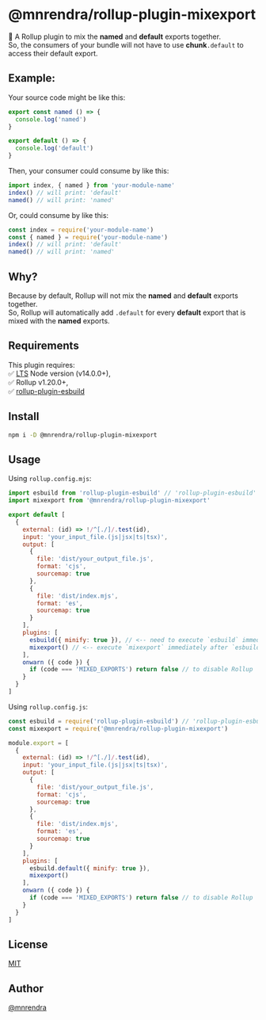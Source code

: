 # @mnrendra/rollup-plugin-mixexport

🍣 A Rollup plugin to mix the **named** and **default** exports together.  
So, the consumers of your bundle will not have to use **chunk**`.default` to access their default export.

## Example:

Your source code might be like this:

```javascript
export const named () => {
  console.log('named')
}

export default () => {
  console.log('default')
}

```

Then, your consumer could consume by like this:

```javascript
import index, { named } from 'your-module-name'
index() // will print: 'default'
named() // will print: 'named'
```

Or, could consume by like this:

```javascript
const index = require('your-module-name')
const { named } = require('your-module-name')
index() // will print: 'default'
named() // will print: 'named'
```
## Why?
Because by default, Rollup will not mix the **named** and **default** exports together.  
So, Rollup will automatically add `.default` for every **default** export that is mixed with the **named** exports.  

## Requirements
This plugin requires:  
✅ [LTS](https://github.com/nodejs/Release) Node version (v14.0.0+),  
✅ Rollup v1.20.0+,  
✅ [rollup-plugin-esbuild](https://www.npmjs.com/package/rollup-plugin-esbuild)  

## Install
```bash
npm i -D @mnrendra/rollup-plugin-mixexport
```

## Usage

Using `rollup.config.mjs`:
```javascript
import esbuild from 'rollup-plugin-esbuild' // 'rollup-plugin-esbuild' is required
import mixexport from '@mnrendra/rollup-plugin-mixexport'

export default [
  {
    external: (id) => !/^[./]/.test(id),
    input: 'your_input_file.(js|jsx|ts|tsx)',
    output: [
      {
        file: 'dist/your_output_file.js',
        format: 'cjs',
        sourcemap: true
      },
      {
        file: 'dist/index.mjs',
        format: 'es',
        sourcemap: true
      }
    ],
    plugins: [
      esbuild({ minify: true }), // <-- need to execute `esbuild` immediately before `mixexport`
      mixexport() // <-- execute `mixexport` immediately after `esbuild`
    ],
    onwarn ({ code }) {
      if (code === 'MIXED_EXPORTS') return false // to disable Rollup 'MIXED_EXPORTS' warn log
    }
  }
]
```

Using `rollup.config.js`:
```javascript
const esbuild = require('rollup-plugin-esbuild') // 'rollup-plugin-esbuild' is required
const mixexport = require('@mnrendra/rollup-plugin-mixexport')

module.export = [
  {
    external: (id) => !/^[./]/.test(id),
    input: 'your_input_file.(js|jsx|ts|tsx)',
    output: [
      {
        file: 'dist/your_output_file.js',
        format: 'cjs',
        sourcemap: true
      },
      {
        file: 'dist/index.mjs',
        format: 'es',
        sourcemap: true
      }
    ],
    plugins: [
      esbuild.default({ minify: true }),
      mixexport()
    ],
    onwarn ({ code }) {
      if (code === 'MIXED_EXPORTS') return false // to disable Rollup 'MIXED_EXPORTS' warn log
    }
  }
]
```

## License
[MIT](https://github.com/mnrendra/read-packag/blob/HEAD/LICENSE)

## Author
[@mnrendra](https://github.com/mnrendra)
